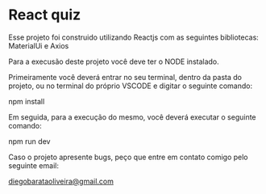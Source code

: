 # React quiz

Esse projeto foi construido utilizando Reactjs com as seguintes bibliotecas: MaterialUi e Axios

Para a execusão deste projeto você deve ter o NODE instalado.

Primeiramente você deverá entrar no seu terminal, dentro da pasta do projeto, ou no terminal do próprio VSCODE e digitar o seguinte comando:

npm install

Em seguida, para a execução do mesmo, você deverá executar o seguinte comando:

npm run dev

Caso o projeto apresente bugs, peço que entre em contato comigo pelo seguinte email:

diegobarataoliveira@gmail.com
